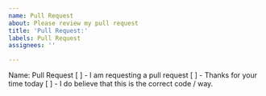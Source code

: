 ```yaml
---
name: Pull Request
about: Please review my pull request
title: 'Pull Request:'
labels: Pull Request
assignees: ''

---
```


Name: Pull Request
[ ]  - I am requesting a pull request 
[ ] - Thanks for your time today
[ ] -  I do believe that this is the correct code / way.
